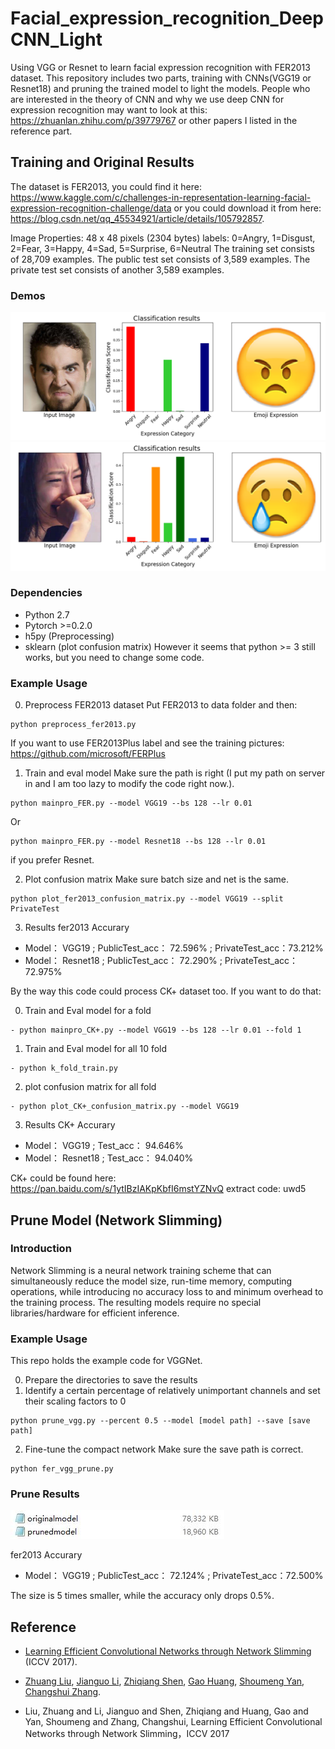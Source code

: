 # Facial_expression_recognition_DeepCNN_Light

Using VGG or Resnet to learn facial expression recognition with FER2013 dataset. This repository includes two parts, training with CNNs(VGG19 or Resnet18) and pruning the trained model to light the models. People who are interested in the theory of CNN and why we use deep CNN for expression recognition may want to look at this: https://zhuanlan.zhihu.com/p/39779767 or other papers I listed in the reference part.

## Training and Original Results

The dataset is FER2013, you could find it here: https://www.kaggle.com/c/challenges-in-representation-learning-facial-expression-recognition-challenge/data or you could download it from here: https://blog.csdn.net/qq_45534921/article/details/105792857. 

Image Properties: 48 x 48 pixels (2304 bytes) labels: 0=Angry, 1=Disgust, 2=Fear, 3=Happy, 4=Sad, 5=Surprise, 6=Neutral The training set consists of 28,709 examples. The public test set consists of 3,589 examples. The private test set consists of another 3,589 examples.

### Demos
![](images/1.png)
![](images/2.png)

### Dependencies

* Python 2.7
* Pytorch >=0.2.0
* h5py (Preprocessing)
* sklearn (plot confusion matrix)
However it seems that python >= 3 still works, but you need to change some code.

### Example Usage

0. Preprocess FER2013 dataset
Put FER2013 to data folder and then:
```
python preprocess_fer2013.py
```
If you want to use FER2013Plus label and see the training pictures: https://github.com/microsoft/FERPlus

1. Train and eval model
Make sure the path is right (I put my path on server in and I am too lazy to modify the code right now.).
```
python mainpro_FER.py --model VGG19 --bs 128 --lr 0.01
```
Or 
```
python mainpro_FER.py --model Resnet18 --bs 128 --lr 0.01
```
if you prefer Resnet.

2. Plot confusion matrix
Make sure batch size and net is the same.
```
python plot_fer2013_confusion_matrix.py --model VGG19 --split PrivateTest
```
3. Results
fer2013 Accurary             

- Model：    VGG19 ;       PublicTest_acc：  72.596% ;     PrivateTest_acc：73.212%     <Br/>
- Model：   Resnet18 ;     PublicTest_acc：  72.290% ;    PrivateTest_acc：72.975%  


By the way this code could process CK+ dataset too. If you want to do that:

0. Train and Eval model for a fold
```
- python mainpro_CK+.py --model VGG19 --bs 128 --lr 0.01 --fold 1
```
1. Train and Eval model for all 10 fold
```
- python k_fold_train.py
```
2. plot confusion matrix for all fold
```
- python plot_CK+_confusion_matrix.py --model VGG19
```
3. Results
CK+ Accurary
- Model：    VGG19 ;       Test_acc：   94.646%   <Br/>
- Model：   Resnet18 ;     Test_acc：   94.040%   

CK+ could be found here: https://pan.baidu.com/s/1ytIBzIAKpKbfI6mstYZNvQ 
extract code: uwd5

## Prune Model (Network Slimming)

### Introduction

Network Slimming is a neural network training scheme that can simultaneously reduce the model size, run-time memory, computing operations, while introducing no accuracy loss to and minimum overhead to the training process. The resulting models require no special libraries/hardware for efficient inference.

### Example Usage
  
This repo holds the example code for VGGNet.

0. Prepare the directories to save the results
1. Identify a certain percentage of relatively unimportant channels and set their scaling factors to 0

```
python prune_vgg.py --percent 0.5 --model [model path] --save [save path] 
```
2. Fine-tune the compact network
Make sure the save path is correct.
```
python fer_vgg_prune.py
```

### Prune Results
![](images/compare.jpg)

fer2013 Accurary             

- Model：    VGG19 ;       PublicTest_acc：  72.124% ;     PrivateTest_acc：72.500%     

The size is 5 times smaller, while the accuracy only drops 0.5%.

## Reference
* [Learning Efficient Convolutional Networks through Network Slimming](http://openaccess.thecvf.com/content_ICCV_2017/papers/Liu_Learning_Efficient_Convolutional_ICCV_2017_paper.pdf) (ICCV 2017).

* [Zhuang Liu](https://liuzhuang13.github.io/), [Jianguo Li](https://sites.google.com/site/leeplus/), [Zhiqiang Shen](http://zhiqiangshen.com), [Gao Huang](http://www.cs.cornell.edu/~gaohuang/), [Shoumeng Yan](https://scholar.google.com/citations?user=f0BtDUQAAAAJ&hl=en), [Changshui Zhang](http://bigeye.au.tsinghua.edu.cn/english/Introduction.html).

* Liu, Zhuang and Li, Jianguo and Shen, Zhiqiang and Huang, Gao and Yan, Shoumeng and Zhang, Changshui, Learning Efficient Convolutional Networks through Network Slimming，ICCV 2017



